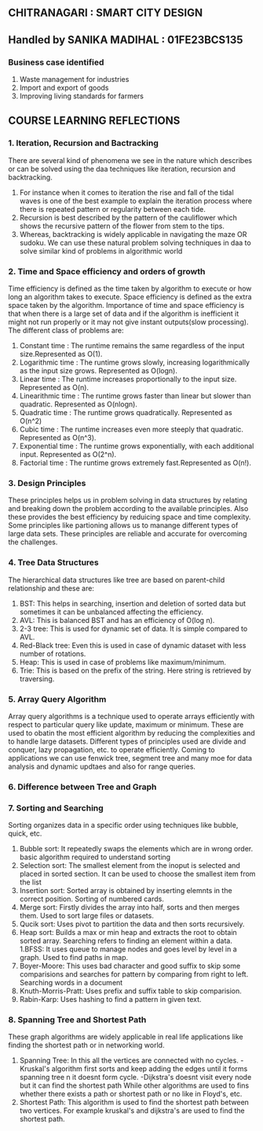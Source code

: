 ## CHITRANAGARI : SMART CITY DESIGN

## Handled by SANIKA MADIHAL : 01FE23BCS135

### Business case identified
1. Waste management for industries
2. Import and export of goods
3. Improving living standards for farmers

## COURSE LEARNING REFLECTIONS
### 1. Iteration, Recursion and Bactracking
There are several kind of phenomena we see in the nature which describes or can be solved using the daa techniques like iteration, recursion and backtracking.
   1. For instance when it comes to iteration the rise and fall of the tidal waves is one of the best example to explain the iteration process where there is repeated pattern or regularity between each tide.
   2. Recursion is best described by the pattern of the cauliflower which shows the recursive pattern of the flower from stem to the tips.
   3. Whereas, backtracking is widely applicable in navigating the maze OR sudoku. We can use these natural problem solving techniques in daa to solve similar kind of problems in algorithmic world
### 2. Time and Space efficiency and orders of growth
Time efficiency is defined as the time taken by algorithm to execute or how long an algorithm takes to execute. Space efficiency is defined as the extra space taken by the algorithm. Importance of time and space efficiency is that when there is a large set of data and if the algorithm is inefficient it might not run properly or it may not give instant outputs(slow processing). The different class of problems are:
   1. Constant time : The runtime remains the same regardless of the input size.Represented as O(1).
   2. Logarithmic time : The runtime grows slowly, increasing logarithmically as the input size grows. Represented as O(logn).
   3. Linear time : The runtime increases proportionally to the input size. Represented as O(n).
   4. Linearithmic time : The runtime grows faster than linear but slower than quadratic. Represented as O(nlogn).
   5. Quadratic time : The runtime grows quadratically. Represented as O(n^2)
   6. Cubic time : The runtime increases even more steeply that quadratic. Represented as O(n^3).
   7. Exponential time : The runtime grows exponentially, with each additional input. Represented as O(2^n).
   8. Factorial time : The runtime grows extremely fast.Represented as O(n!).
### 3. Design Principles
These principles helps us in problem solving in data structures by relating and breaking down the problem according to the available principles. Also these provides the best efficiency by reduicing space and time complexity. Some principles like partioning allows us to manange different types of large data sets. These principles are reliable and accurate for overcoming the challenges.
### 4. Tree Data Structures
The hierarchical data structures like tree are based on parent-child relationship and these are:
   1. BST: This helps in searching, insertion and deletion of sorted data but sometimes it can be unbalanced affecting the efficiency.
   2. AVL: This is balanced BST and has an efficiency of O(log n).
   3. 2-3 tree: This is used for dynamic set of data. It is simple compared to AVL.
   4. Red-Black tree: Even this is used in case of dynamic dataset with less number of rotations.
   5. Heap: This is used in case of problems like maximum/minimum.
   6. Trie: This is based on the prefix of the string. Here string is retrieved by traversing.
### 5. Array Query Algorithm
Array query algorithms is a technique used to operate arrays efficiently with respect to particular query like update, maximum or minimum.
These are used to obatin the most efficient algorithm by reducing the complexities and to handle large datasets. Different types of principles used are divide and conquer, lazy propagation, etc. to operate efficiently. Coming to applications we can use fenwick tree, segment tree and  many moe for data analysis and dynamic updtaes and also for range queries.
### 6. Difference between Tree and Graph

### 7. Sorting and Searching
Sorting organizes data in a specific order using techniques like bubble, quick, etc.
   1. Bubble sort: It repeatedly swaps the elements which are in wrong order. basic algorithm required to understand sorting
   2. Selection sort: The smallest element from the inoput is selected and placed in sorted section. It can be used to choose the smallest item from the list
   3. Insertion sort: Sorted array is obtained by inserting elemnts in the correct position. Sorting of numbered cards.
   4. Merge sort: Firstly divides the array into half, sorts and then merges them. Used to sort large files or datasets.
   5. Qucik sort: Uses pivot to partition the data and then sorts recursively. 
   6. Heap sort: Builds a max or min heap and extracts the root to obtain sorted array.
Searching refers to finding an element within a data.
   1.BFSS: It uses queue to manage nodes and goes level by level in a graph. Used to find paths in map.
   2. Boyer-Moore: This uses bad character and good suffix to skip some comparisions and searches for pattern by comparing from right to left. Searching words in a document
   3. Knuth-Morris-Pratt: Uses prefix and suffix table to skip comparision.
   4. Rabin-Karp: Uses hashing to find a pattern in given text.
### 8. Spanning Tree and Shortest Path
These graph algorithms are widely applicable in real life applications like finding the shortest path or in networking world.
   1. Spanning Tree: In this all the vertices are connected with no cycles.
      -Kruskal's algorithm first sorts and keep adding the edges until it forms spanning tree n 
       it doesnt form cycle.
      -Dijkstra's doesnt visit every node but it can find the shortest path
      While other algorithms are used to fins whether there exists a path or shortest path or 
      no like in Floyd's, etc.
   2. Shortest Path: This algorithm is used to find the shortest path between two vertices. For 
      example kruskal's and dijkstra's are used to find the shortest path.
